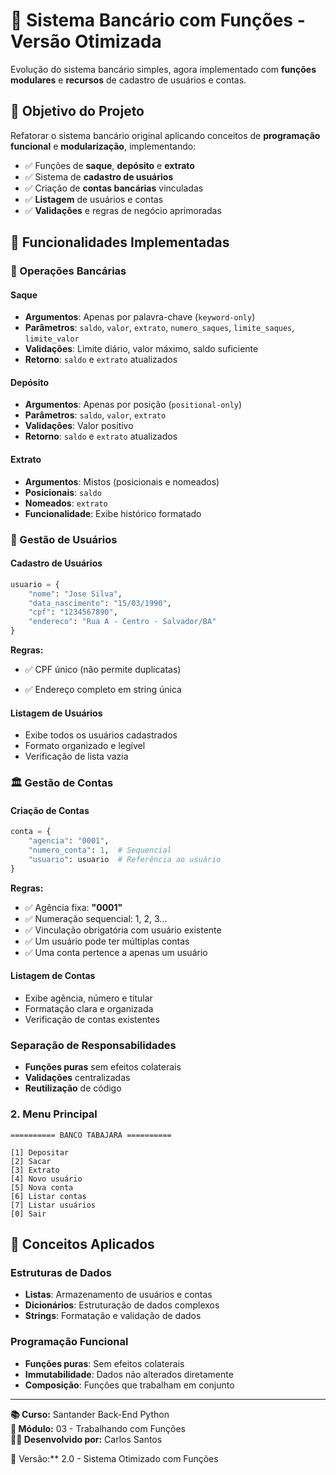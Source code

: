 # 🏦 Sistema Bancário com Funções - Versão Otimizada

Evolução do sistema bancário simples, agora implementado com **funções modulares** e **recursos** de cadastro de usuários e contas.

## 🎯 Objetivo do Projeto

Refatorar o sistema bancário original aplicando conceitos de **programação funcional** e **modularização**, implementando:

- ✅ Funções de **saque**, **depósito** e **extrato**
- ✅ Sistema de **cadastro de usuários**
- ✅ Criação de **contas bancárias** vinculadas
- ✅ **Listagem** de usuários e contas
- ✅ **Validações** e regras de negócio aprimoradas



## 🔧 Funcionalidades Implementadas

### 💸 Operações Bancárias

#### **Saque**

- **Argumentos**: Apenas por palavra-chave (`keyword-only`)
- **Parâmetros**: `saldo`, `valor`, `extrato`, `numero_saques`, `limite_saques`, `limite_valor`
- **Validações**: Limite diário, valor máximo, saldo suficiente
- **Retorno**: `saldo` e `extrato` atualizados

#### **Depósito**

- **Argumentos**: Apenas por posição (`positional-only`)
- **Parâmetros**: `saldo`, `valor`, `extrato`
- **Validações**: Valor positivo
- **Retorno**: `saldo` e `extrato` atualizados

#### **Extrato**

- **Argumentos**: Mistos (posicionais e nomeados)
- **Posicionais**: `saldo`
- **Nomeados**: `extrato`
- **Funcionalidade**: Exibe histórico formatado

### 👥 Gestão de Usuários

#### **Cadastro de Usuários**

```python
usuario = {
    "nome": "Jose Silva",
    "data_nascimento": "15/03/1990", 
    "cpf": "1234567890",
    "endereco": "Rua A - Centro - Salvador/BA"
}
```

**Regras:**

- ✅ CPF único (não permite duplicatas)

- ✅ Endereço completo em string única

  

#### **Listagem de Usuários**

- Exibe todos os usuários cadastrados
- Formato organizado e legível
- Verificação de lista vazia

### 🏛️ Gestão de Contas

#### **Criação de Contas**

```python
conta = {
    "agencia": "0001",
    "numero_conta": 1,  # Sequencial
    "usuario": usuario  # Referência ao usuário
}
```

**Regras:**

- ✅ Agência fixa: **"0001"**
- ✅ Numeração sequencial: 1, 2, 3...
- ✅ Vinculação obrigatória com usuário existente
- ✅ Um usuário pode ter múltiplas contas
- ✅ Uma conta pertence a apenas um usuário

#### **Listagem de Contas**

- Exibe agência, número e titular
- Formatação clara e organizada
- Verificação de contas existentes

### 

### **Separação de Responsabilidades**

- **Funções puras** sem efeitos colaterais
- **Validações** centralizadas
- **Reutilização** de código

### **2. Menu Principal**

```
========== BANCO TABAJARA ==========

[1] Depositar
[2] Sacar
[3] Extrato
[4] Novo usuário
[5] Nova conta
[6] Listar contas
[7] Listar usuários
[0] Sair
```

## 🎯 Conceitos Aplicados

### **Estruturas de Dados**

- **Listas**: Armazenamento de usuários e contas
- **Dicionários**: Estruturação de dados complexos
- **Strings**: Formatação e validação de dados

### **Programação Funcional**

- **Funções puras**: Sem efeitos colaterais
- **Immutabilidade**: Dados não alterados diretamente
- **Composição**: Funções que trabalham em conjunto





---

**📚 Curso:** Santander Back-End Python  
**🎯 Módulo:** 03 - Trabalhando com Funções  
**👨‍💻 Desenvolvido por:** Carlos Santos

🔄 Versão:** 2.0 - Sistema Otimizado com Funções
